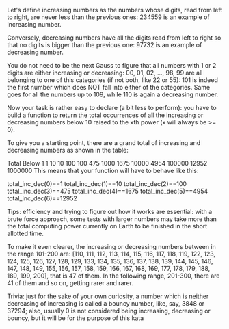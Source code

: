Let's define increasing numbers as the numbers whose digits, read from left to right, are never less than the previous ones: 234559 is an example of increasing number.

Conversely, decreasing numbers have all the digits read from left to right so that no digits is bigger than the previous one: 97732 is an example of decreasing number.

You do not need to be the next Gauss to figure that all numbers with 1 or 2 digits are either increasing or decreasing: 00, 01, 02, ..., 98, 99 are all belonging to one of this categories (if not both, like 22 or 55): 101 is indeed the first number which does NOT fall into either of the categories. Same goes for all the numbers up to 109, while 110 is again a decreasing number.

Now your task is rather easy to declare (a bit less to perform): you have to build a function to return the total occurrences of all the increasing or decreasing numbers below 10 raised to the xth power (x will always be >= 0).

To give you a starting point, there are a grand total of increasing and decreasing numbers as shown in the table:

Total	Below
1	    1
10      10
100     100
475     1000
1675	10000
4954	100000
12952	1000000
This means that your function will have to behave like this:

total_inc_dec(0)==1
total_inc_dec(1)==10
total_inc_dec(2)==100
total_inc_dec(3)==475
total_inc_dec(4)==1675
total_inc_dec(5)==4954
total_inc_dec(6)==12952

Tips: efficiency and trying to figure out how it works are essential: with a brute force approach, some tests with larger numbers may take more than the total computing power currently on Earth to be finished in the short allotted time.

To make it even clearer, the increasing or decreasing numbers between in the range 101-200 are: [110, 111, 112, 113, 114, 115, 116, 117, 118, 119, 122, 123, 124, 125, 126, 127, 128, 129, 133, 134, 135, 136, 137, 138, 139, 144, 145, 146, 147, 148, 149, 155, 156, 157, 158, 159, 166, 167, 168, 169, 177, 178, 179, 188, 189, 199, 200], that is 47 of them. In the following range, 201-300, there are 41 of them and so on, getting rarer and rarer.

Trivia: just for the sake of your own curiosity, a number which is neither decreasing of increasing is called a bouncy number, like, say, 3848 or 37294; also, usually 0 is not considered being increasing, decreasing or bouncy, but it will be for the purpose of this kata